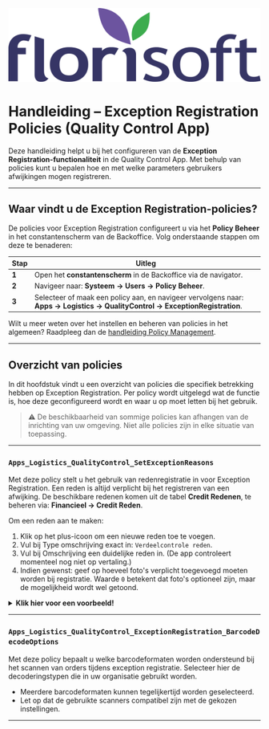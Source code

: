 ![Florisoft logo](https://raw.githubusercontent.com/florisoft/User.Manuals/main/fslogo.png)

# Handleiding – Exception Registration Policies (Quality Control App)

Deze handleiding helpt u bij het configureren van de **Exception Registration-functionaliteit** in de Quality Control App.
Met behulp van policies kunt u bepalen hoe en met welke parameters gebruikers afwijkingen mogen registreren.

---

## Waar vindt u de Exception Registration-policies?

De policies voor Exception Registration configureert u via het **Policy Beheer** in het constantenscherm van de Backoffice.
Volg onderstaande stappen om deze te benaderen:

| Stap  | Uitleg                                                                                                                        |
| ----- | ----------------------------------------------------------------------------------------------------------------------------- |
| **1** | Open het **constantenscherm** in de Backoffice via de navigator.                                                              |
| **2** | Navigeer naar: **Systeem → Users → Policy Beheer**.                                                                           |
| **3** | Selecteer of maak een policy aan, en navigeer vervolgens naar: **Apps → Logistics → QualityControl → ExceptionRegistration**. |

Wilt u meer weten over het instellen en beheren van policies in het algemeen? Raadpleeg dan de [handleiding Policy Management](https://github.com/florisoft/User.Manuals/blob/main/BASIS/Policy%20Management/Handleiding%20Policy%20Management%20NL.md).

---

## Overzicht van policies

In dit hoofdstuk vindt u een overzicht van policies die specifiek betrekking hebben op Exception Registration.
Per policy wordt uitgelegd wat de functie is, hoe deze geconfigureerd wordt en waar u op moet letten bij het gebruik.

> ⚠️ De beschikbaarheid van sommige policies kan afhangen van de inrichting van uw omgeving. Niet alle policies zijn in elke situatie van toepassing.

---

### `Apps_Logistics_QualityControl_SetExceptionReasons`

Met deze policy stelt u het gebruik van redenregistratie in voor Exception Registration.
Een reden is altijd verplicht bij het registreren van een afwijking. De beschikbare redenen komen uit de tabel **Credit Redenen**, te beheren via: **Financieel → Credit Reden**.

Om een reden aan te maken:

1. Klik op het plus-icoon om een nieuwe reden toe te voegen.
2. Vul bij Type omschrijving exact in: `Verdeelcontrole reden`.
3. Vul bij Omschrijving een duidelijke reden in. (De app controleert momenteel nog niet op vertaling.)
4. Indien gewenst: geef op hoeveel foto's verplicht toegevoegd moeten worden bij registratie. Waarde `0` betekent dat foto's optioneel zijn, maar de mogelijkheid wordt wel getoond.

<details><summary><b>Klik hier voor een voorbeeld!</b></summary><img src="Media/policies/1.png"></details>

---

### `Apps_Logistics_QualityControl_ExceptionRegistration_BarcodeDecodeOptions`

Met deze policy bepaalt u welke barcodeformaten worden ondersteund bij het scannen van orders tijdens exception registratie. Selecteer hier de decoderingstypen die in uw organisatie gebruikt worden.

* Meerdere barcodeformaten kunnen tegelijkertijd worden geselecteerd.
* Let op dat de gebruikte scanners compatibel zijn met de gekozen instellingen.

---
